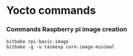 # Yocto commands
### Commands Raspberry pi image creation
```
bitbake rpi-basic-image
bitbake -g -u taskexp core-image-minimal
```
